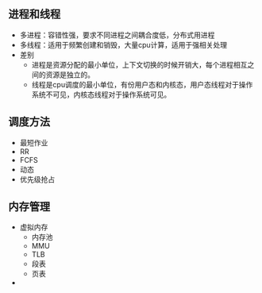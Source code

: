 ## 进程和线程

- 多进程：容错性强，要求不同进程之间耦合度低，分布式用进程
- 多线程：适用于频繁创建和销毁，大量cpu计算，适用于强相关处理
- 差别
  - 进程是资源分配的最小单位，上下文切换的时候开销大，每个进程相互之间的资源是独立的。
  - 线程是cpu调度的最小单位，有份用户态和内核态，用户态线程对于操作系统不可见，内核态线程对于操作系统可见。



## 调度方法

- 最短作业
- RR
- FCFS
- 动态
- 优先级抢占

## 内存管理

- 虚拟内存
  - 内存池	
  - MMU
  - TLB
  - 段表
  - 页表
- 